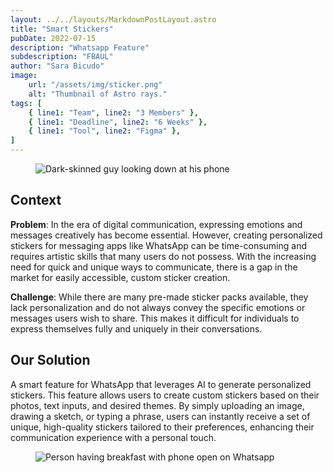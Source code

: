 ```yaml
---
layout: ../../layouts/MarkdownPostLayout.astro
title: "Smart Stickers"
pubDate: 2022-07-15
description: "Whatsapp Feature"
subdescription: "FBAUL"
author: "Sara Bicudo"
image:
    url: "/assets/img/sticker.png"
    alt: "Thumbnail of Astro rays."
tags: [
    { line1: "Team", line2: "3 Members" },
    { line1: "Deadline", line2: "6 Weeks" },
    { line1: "Tool", line2: "Figma" },
]
---
```

<!-- item1 -->
<figure class="image-wrapper">
    <img src="/assets/img/sticker1.png" alt="Dark-skinned guy looking down at his phone">
</figure>
<!-- enditem1 -->

<!-- item2 -->
## Context

**Problem**: In the era of digital communication, expressing emotions and messages creatively has become essential. However, creating personalized stickers for messaging apps like WhatsApp can be time-consuming and requires artistic skills that many users do not possess. With the increasing need for quick and unique ways to communicate, there is a gap in the market for easily accessible, custom sticker creation.

**Challenge**: While there are many pre-made sticker packs available, they lack personalization and do not always convey the specific emotions or messages users wish to share. This makes it difficult for individuals to express themselves fully and uniquely in their conversations.
<!-- enditem2 -->

<!-- item3 -->
## Our Solution

A smart feature for WhatsApp that leverages AI to generate personalized stickers. This feature allows users to create custom stickers based on their photos, text inputs, and desired themes. By simply uploading an image, drawing a sketch, or typing a phrase, users can instantly receive a set of unique, high-quality stickers tailored to their preferences, enhancing their communication experience with a personal touch.
<!-- enditem3 -->

<!-- item4 -->
<figure class="image-wrapper">
    <img src="/assets/img/sticker2.png" alt="Person having breakfast with phone open on Whatsapp">
</figure>
<!-- enditem4 -->
